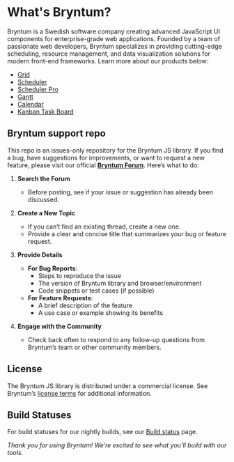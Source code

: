 # What's Bryntum?

Bryntum is a Swedish software company creating advanced JavaScript UI components for enterprise-grade web applications. Founded by a team of passionate web developers, Bryntum specializes in providing cutting-edge scheduling, resource management, and data visualization solutions for modern front-end frameworks. Learn more about our products below:

* <a href="//bryntum.com/products/grid">Grid</a>
* <a href="//bryntum.com/products/scheduler">Scheduler</a>
* <a href="//bryntum.com/products/scheduler-pro">Scheduler Pro</a>
* <a href="//bryntum.com/products/gantt">Gantt</a>
* <a href="//bryntum.com/products/calendar">Calendar</a>
* <a href="//bryntum.com/products/taskboard">Kanban Task Board</a>

## Bryntum support repo
This repo is an issues-only repository for the Bryntum JS library. If you find a bug, have suggestions for improvements, or want to request a new feature, please visit our official **[Bryntum Forum](https://forum.bryntum.com/)**. Here’s what to do:

1. **Search the Forum**  
   - Before posting, see if your issue or suggestion has already been discussed.

2. **Create a New Topic**  
   - If you can’t find an existing thread, create a new one.  
   - Provide a clear and concise title that summarizes your bug or feature request.

3. **Provide Details**  
   - **For Bug Reports**:  
     - Steps to reproduce the issue  
     - The version of Bryntum library and browser/environment  
     - Code snippets or test cases (if possible)  
   - **For Feature Requests**:  
     - A brief description of the feature  
     - A use case or example showing its benefits

4. **Engage with the Community**  
   - Check back often to respond to any follow-up questions from Bryntum’s team or other community members. 

## License
The Bryntum JS library is distributed under a commercial license. See Bryntum’s [license terms](//bryntum.com/licensing/) for additional information.

## Build Statuses

For build statuses for our nightly builds, see our [Build status](//dev.bryntum.com/teamcity) page.


_Thank you for using Bryntum! We’re excited to see what you’ll build with our tools._
